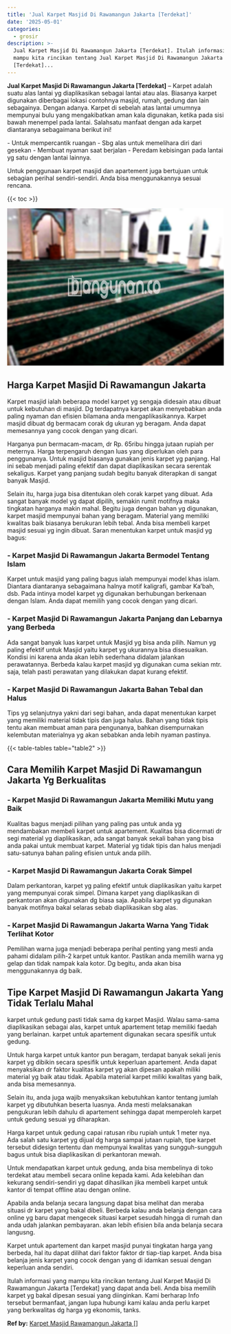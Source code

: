 ```yaml
---
title: 'Jual Karpet Masjid Di Rawamangun Jakarta [Terdekat]'
date: '2025-05-01'
categories:
  - grosir
description: >-
  Jual Karpet Masjid Di Rawamangun Jakarta [Terdekat]. Itulah informasi yang
  mampu kita rincikan tentang Jual Karpet Masjid Di Rawamangun Jakarta
  [Terdekat]...
---
```


**Jual Karpet Masjid Di Rawamangun Jakarta \[Terdekat\]** – Karpet adalah suatu alas lantai yg diaplikasikan sebagai lantai atau alas. Biasanya karpet digunakan diberbagai lokasi contohnya masjid, rumah, gedung dan lain sebagainya. Dengan adanya. Karpet di sebelah atas lantai umumnya mempunyai bulu yang mengakibatkan aman kala digunakan, ketika pada sisi bawah menempel pada lantai. Salahsatu manfaat dengan ada karpet diantaranya sebagaimana berikut ini!

\- Untuk mempercantik ruangan - Sbg alas untuk memelihara diri dari gesekan - Membuat nyaman saat berjalan - Peredam kebisingan pada lantai yg satu dengan lantai lainnya.

Untuk penggunaan karpet masjid dan apartement juga bertujuan untuk sebagian perihal sendiri-sendiri. Anda bisa menggunakannya sesuai rencana.

{{< toc >}}

![Jual Karpet Masjid Di Rawamangun Jakarta [Terdekat]](/images/grosir-karpet-murah-40.png)

## Harga Karpet Masjid Di Rawamangun Jakarta

Karpet masjid ialah beberapa model karpet yg sengaja didesain atau dibuat untuk kebutuhan di masjid. Dg terdapatnya karpet akan menyebabkan anda paling nyaman dan efisien bilamana anda mengaplikasikannya. Karpet masjid dibuat dg bermacam corak dg ukuran yg beragam. Anda dapat memesannya yang cocok dengan yang dicari.

Harganya pun bermacam-macam, dr Rp. 65ribu hingga jutaan rupiah per meternya. Harga terpengaruh dengan luas yang diperlukan oleh para penggunanya. Untuk masjid biasanya gunakan jenis karpet yg panjang. Hal ini sebab menjadi paling efektif dan dapat diaplikasikan secara serentak sekaligus. Karpet yang panjang sudah begitu banyak diterapkan di sangat banyak Masjid.

Selain itu, harga juga bisa ditentukan oleh corak karpet yang dibuat. Ada sangat banyak model yg dapat dipilih, semakin rumit motifnya maka tingkatan harganya makin mahal. Begitu juga dengan bahan yg digunakan, karpet masjid mempunyai bahan yang beragam. Material yang memiliki kwalitas baik biasanya berukuran lebih tebal. Anda bisa membeli karpet masjid sesuai yg ingin dibuat. Saran menentukan karpet untuk masjid yg bagus:

### \- Karpet Masjid Di Rawamangun Jakarta Bermodel Tentang Islam

Karpet untuk masjid yang paling bagus ialah mempunyai model khas islam. Diantara diantaranya sebagaimana halnya motif kaligrafi, gambar Ka’bah, dsb. Pada intinya model karpet yg digunakan berhubungan berkenaan dengan Islam. Anda dapat memilih yang cocok dengan yang dicari.

### \- Karpet Masjid Di Rawamangun Jakarta Panjang dan Lebarnya yang Berbeda

Ada sangat banyak luas karpet untuk Masjid yg bisa anda pilih. Namun yg paling efektif untuk Masjid yaitu karpet yg ukurannya bisa disesuaikan. Kondisi ini karena anda akan lebih sederhana didalam jalankan perawatannya. Berbeda kalau karpet masjid yg digunakan cuma sekian mtr. saja, telah pasti perawatan yang dilakukan dapat kurang efektif.

### \- Karpet Masjid Di Rawamangun Jakarta Bahan Tebal dan Halus

Tips yg selanjutnya yakni dari segi bahan, anda dapat menentukan karpet yang memiliki material tidak tipis dan juga halus. Bahan yang tidak tipis tentu akan membuat aman para pengunanya, bahkan disempurnakan kelembutan materialnya yg akan sebabkan anda lebih nyaman pastinya.

{{< table-tables table="table2" >}}

## Cara Memilih Karpet Masjid Di Rawamangun Jakarta Yg Berkualitas

### \- Karpet Masjid Di Rawamangun Jakarta Memiliki Mutu yang Baik

Kualitas bagus menjadi pilihan yang paling pas untuk anda yg mendambakan membeli karpet untuk apartement. Kualitas bisa dicermati dr segi material yg diaplikasikan, ada sangat banyak sekali bahan yang bisa anda pakai untuk membuat karpet. Material yg tidak tipis dan halus menjadi satu-satunya bahan paling efisien untuk anda pilih.

### \- Karpet Masjid Di Rawamangun Jakarta Corak Simpel

Dalam perkantoran, karpet yg paling efektif untuk diaplikasikan yaitu karpet yang mempunyai corak simpel. Dimana karpet yang diaplikasikan di perkantoran akan digunakan dg biasa saja. Apabila karpet yg digunakan banyak motifnya bakal selaras sebab diaplikasikan sbg alas.

### \- Karpet Masjid Di Rawamangun Jakarta Warna Yang Tidak Terlihat Kotor

Pemilihan warna juga menjadi beberapa perihal penting yang mesti anda pahami didalam pilih-2 karpet untuk kantor. Pastikan anda memilih warna yg gelap dan tidak nampak kala kotor. Dg begitu, anda akan bisa menggunakannya dg baik.

## Tipe Karpet Masjid Di Rawamangun Jakarta Yang Tidak Terlalu Mahal

karpet untuk gedung pasti tidak sama dg karpet Masjid. Walau sama-sama diaplikasikan sebagai alas, karpet untuk apartement tetap memiliki faedah yang berlainan. karpet untuk apartement digunakan secara spesifik untuk gedung.

Untuk harga karpet untuk kantor pun beragam, terdapat banyak sekali jenis karpet yg dibikin secara spesifik untuk keperluan apartement. Anda dapat menyaksikan dr faktor kualitas karpet yg akan dipesan apakah miliki material yg baik atau tidak. Apabila material karpet miliki kwalitas yang baik, anda bisa memesannya.

Selain itu, anda juga wajib menyaksikan kebutuhkan kantor tentang jumlah karpet yg dibutuhkan beserta luasnya. Anda mesti melaksanakan pengukuran lebih dahulu di apartement sehingga dapat memperoleh karpet untuk gedung sesuai yg diharapkan.

Harga karpet untuk gedung capai ratusan ribu rupiah untuk 1 meter nya. Ada salah satu karpet yg dijual dg harga sampai jutaan rupiah, tipe karpet tersebut didesign tertentu dan mempunyai kwalitas yang sungguh-sungguh bagus untuk bisa diaplikasikan di perkantoran mewah.

Untuk mendapatkan karpet untuk gedung, anda bisa membelinya di toko terdekat atau membeli secara online kepada kami. Ada kelebihan dan kekurang sendiri-sendiri yg dapat dihasilkan jika membeli karpet untuk kantor di tempat offline atau dengan online.

Apabila anda belanja secara langsung dapat bisa melihat dan meraba situasi dr karpet yang bakal dibeli. Berbeda kalau anda belanja dengan cara online yg baru dapat mengecek situasi karpet sesudah hingga di rumah dan anda udah jalankan pembayaran. akan lebih efisien bila anda belanja secara langusng.

Karpet untuk apartement dan karpet masjid punyai tingkatan harga yang berbeda, hal itu dapat dilihat dari faktor faktor dr tiap-tiap karpet. Anda bisa belanja jenis karpet yang cocok dengan yang di idamkan sesuai dengan keperluan anda sendiri.

Itulah informasi yang mampu kita rincikan tentang Jual Karpet Masjid Di Rawamangun Jakarta \[Terdekat\] yang dapat anda beli. Anda bisa memilih karpet yg bakal dipesan sesuai yang diinginkan. Kami berharap Info tersebut bermanfaat, jangan lupa hubungi kami kalau anda perlu karpet yang berkwalitas dg harga yg ekonomis, tanks.

**Ref by:**  [Karpet Masjid Rawamangun Jakarta []](https://id.wikipedia.org/wiki/Karpet)
